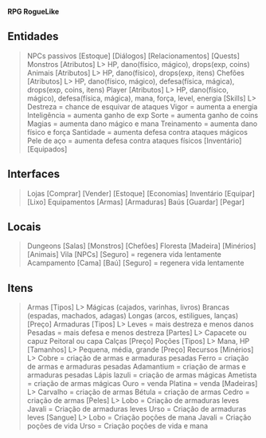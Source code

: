__RPG RogueLike__


## Entidades
> NPCs passivos
  [Estoque]
  [Diálogos]
  [Relacionamentos]
  [Quests]
> Monstros
  [Atributos]
    L> HP, dano(físico, mágico), drops(exp, coins)
> Animais
  [Atributos]
    L> HP, dano(físico), drops(exp, itens)
> Chefões
  [Atributos]
    L> HP, dano(físico, mágico), defesa(física, mágica), drops(exp, coins, itens)
> Player
  [Atributos]
    L> HP, dano(físico, mágico), defesa(física, mágica), mana, força, level, energia
  [Skills]
    L> Destreza      = chance de esquivar de ataques
       Vigor         = aumenta a energia
       Inteligência  = aumenta ganho de exp
       Sorte         = aumenta ganho de coins
       Magias        = aumenta dano mágico e mana
       Treinamento   = aumenta dano físico e força
       Santidade     = aumenta defesa contra ataques mágicos
       Pele de aço   = aumenta defesa contra ataques físicos
  [Inventário]
  [Equipados]


## Interfaces
> Lojas
  [Comprar]
  [Vender]
  [Estoque]
  [Economias]
> Inventário
  [Equipar]
  [Lixo]
> Equipamentos
  [Armas]
  [Armaduras]
> Baús
  [Guardar]
  [Pegar]

## Locais
> Dungeons
  [Salas]
  [Monstros]
  [Chefões]
> Floresta
  [Madeira]
  [Minérios]
  [Animais]
> Vila
  [NPCs]
  [Seguro] = regenera vida lentamente
> Acampamento
  [Cama]
  [Baú]
  [Seguro] = regenera vida lentamente

## Itens
> Armas
  [Tipos]
    L> Mágicas (cajados, varinhas, livros)
       Brancas (espadas, machados, adagas)
       Longas  (arcos, estiligues, lanças)
  [Preço]
> Armaduras
  [Tipos]
    L> Leves   = mais destreza e menos danos
       Pesadas = mais defesa e menos destreza
  [Partes]
    L> Capacete ou capuz
       Peitoral ou capa
       Calças
  [Preço]
> Poções
  [Tipos]
    L> Mana, HP
  [Tamanhos]
    L> Pequena, média, grande
  [Preço]
> Recursos
  [Minérios]
    L> Cobre         = criação de armas e armaduras pesadas
       Ferro         = criação de armas e armaduras pesadas
       Adamantium    = criação de armas e armaduras pesadas
       Lápis lazuli  = criação de armas mágicas
       Ametista      = criação de armas mágicas
       Ouro          = venda
       Platina       = venda
  [Madeiras]
    L> Carvalho  = criação de armas
       Bétula    = criação de armas
       Cedro     = criação de armas
  [Peles]
    L> Lobo      = Criação de armaduras leves
       Javali    = Criação de armaduras leves
       Urso      = Criação de armaduras leves
  [Sangue]
    L> Lobo      = Criação poções de mana
       Javali    = Criação poções de vida
       Urso      = Criação poções de vida e mana
